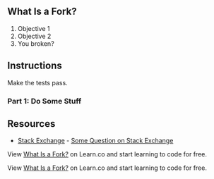 ## What Is a Fork?

1. Objective 1
2. Objective 2
3. You broken?

## Instructions

Make the tests pass.

### Part 1: Do Some Stuff

## Resources

* [Stack Exchange](http://www.stackexchange.com) - [Some Question on Stack Exchange](http://www.stackexchange.com/questions/123)

<p class='util--hide'>View <a href='https://learn.co/lessons/what-is-a-fork'>What Is a Fork?</a> on Learn.co and start learning to code for free.</p>

<p class='util--hide'>View <a href='https://learn.co/lessons/what-is-a-fork'>What Is a Fork?</a> on Learn.co and start learning to code for free.</p>
